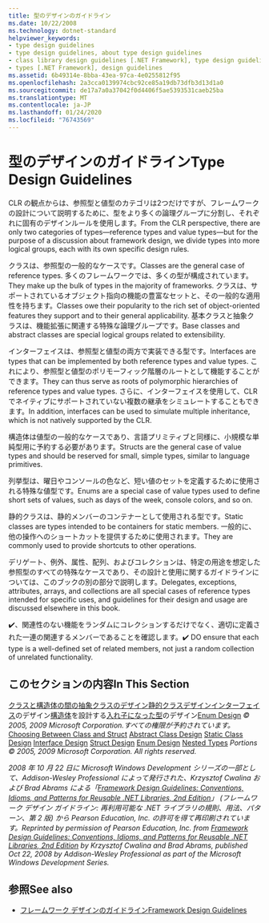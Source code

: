 ```yaml
---
title: 型のデザインのガイドライン
ms.date: 10/22/2008
ms.technology: dotnet-standard
helpviewer_keywords:
- type design guidelines
- type design guidelines, about type design guidelines
- class library design guidelines [.NET Framework], type design guidelines
- types [.NET Framework], design guidelines
ms.assetid: 6b49314e-8bba-43ea-97ca-4e0255812f95
ms.openlocfilehash: 2a3cca0139974cbc92ce85a19db73dfb3d13d1a0
ms.sourcegitcommit: de17a7a0a37042f0d4406f5ae5393531caeb25ba
ms.translationtype: MT
ms.contentlocale: ja-JP
ms.lasthandoff: 01/24/2020
ms.locfileid: "76743569"
---
```

# <a name="type-design-guidelines"></a><span data-ttu-id="0fd2f-102">型のデザインのガイドライン</span><span class="sxs-lookup"><span data-stu-id="0fd2f-102">Type Design Guidelines</span></span>
<span data-ttu-id="0fd2f-103">CLR の観点からは、参照型と値型のカテゴリは2つだけですが、フレームワークの設計について説明するために、型をより多くの論理グループに分割し、それぞれに固有のデザインルールを使用します。</span><span class="sxs-lookup"><span data-stu-id="0fd2f-103">From the CLR perspective, there are only two categories of types—reference types and value types—but for the purpose of a discussion about framework design, we divide types into more logical groups, each with its own specific design rules.</span></span>

 <span data-ttu-id="0fd2f-104">クラスは、参照型の一般的なケースです。</span><span class="sxs-lookup"><span data-stu-id="0fd2f-104">Classes are the general case of reference types.</span></span> <span data-ttu-id="0fd2f-105">多くのフレームワークでは、多くの型が構成されています。</span><span class="sxs-lookup"><span data-stu-id="0fd2f-105">They make up the bulk of types in the majority of frameworks.</span></span> <span data-ttu-id="0fd2f-106">クラスは、サポートされているオブジェクト指向の機能の豊富なセットと、その一般的な適用性を持ちます。</span><span class="sxs-lookup"><span data-stu-id="0fd2f-106">Classes owe their popularity to the rich set of object-oriented features they support and to their general applicability.</span></span> <span data-ttu-id="0fd2f-107">基本クラスと抽象クラスは、機能拡張に関連する特殊な論理グループです。</span><span class="sxs-lookup"><span data-stu-id="0fd2f-107">Base classes and abstract classes are special logical groups related to extensibility.</span></span>

 <span data-ttu-id="0fd2f-108">インターフェイスは、参照型と値型の両方で実装できる型です。</span><span class="sxs-lookup"><span data-stu-id="0fd2f-108">Interfaces are types that can be implemented by both reference types and value types.</span></span> <span data-ttu-id="0fd2f-109">これにより、参照型と値型のポリモーフィック階層のルートとして機能することができます。</span><span class="sxs-lookup"><span data-stu-id="0fd2f-109">They can thus serve as roots of polymorphic hierarchies of reference types and value types.</span></span> <span data-ttu-id="0fd2f-110">さらに、インターフェイスを使用して、CLR でネイティブにサポートされていない複数の継承をシミュレートすることもできます。</span><span class="sxs-lookup"><span data-stu-id="0fd2f-110">In addition, interfaces can be used to simulate multiple inheritance, which is not natively supported by the CLR.</span></span>

 <span data-ttu-id="0fd2f-111">構造体は値型の一般的なケースであり、言語プリミティブと同様に、小規模な単純型用に予約する必要があります。</span><span class="sxs-lookup"><span data-stu-id="0fd2f-111">Structs are the general case of value types and should be reserved for small, simple types, similar to language primitives.</span></span>

 <span data-ttu-id="0fd2f-112">列挙型は、曜日やコンソールの色など、短い値のセットを定義するために使用される特殊な値型です。</span><span class="sxs-lookup"><span data-stu-id="0fd2f-112">Enums are a special case of value types used to define short sets of values, such as days of the week, console colors, and so on.</span></span>

 <span data-ttu-id="0fd2f-113">静的クラスは、静的メンバーのコンテナーとして使用される型です。</span><span class="sxs-lookup"><span data-stu-id="0fd2f-113">Static classes are types intended to be containers for static members.</span></span> <span data-ttu-id="0fd2f-114">一般的に、他の操作へのショートカットを提供するために使用されます。</span><span class="sxs-lookup"><span data-stu-id="0fd2f-114">They are commonly used to provide shortcuts to other operations.</span></span>

 <span data-ttu-id="0fd2f-115">デリゲート、例外、属性、配列、およびコレクションは、特定の用途を想定した参照型のすべての特殊なケースであり、その設計と使用に関するガイドラインについては、このブックの別の部分で説明します。</span><span class="sxs-lookup"><span data-stu-id="0fd2f-115">Delegates, exceptions, attributes, arrays, and collections are all special cases of reference types intended for specific uses, and guidelines for their design and usage are discussed elsewhere in this book.</span></span>

 <span data-ttu-id="0fd2f-116">✔️、関連性のない機能をランダムにコレクションするだけでなく、適切に定義された一連の関連するメンバーであることを確認します。</span><span class="sxs-lookup"><span data-stu-id="0fd2f-116">✔️ DO ensure that each type is a well-defined set of related members, not just a random collection of unrelated functionality.</span></span>

## <a name="in-this-section"></a><span data-ttu-id="0fd2f-117">このセクションの内容</span><span class="sxs-lookup"><span data-stu-id="0fd2f-117">In This Section</span></span>
 <span data-ttu-id="0fd2f-118">[クラスと構造体の間の](../../../docs/standard/design-guidelines/choosing-between-class-and-struct.md)[抽象クラスのデザイン](../../../docs/standard/design-guidelines/abstract-class.md)[静的クラスデザイン](../../../docs/standard/design-guidelines/static-class.md)[インターフェイス](../../../docs/standard/design-guidelines/interface.md)のデザイン[構造体](../../../docs/standard/design-guidelines/struct.md)を設計する[入れ子になった型](../../../docs/standard/design-guidelines/nested-types.md)のデザイン[Enum Design](../../../docs/standard/design-guidelines/enum.md) *© 2005, 2009 Microsoft Corporation.すべての権限が予約されています。*</span><span class="sxs-lookup"><span data-stu-id="0fd2f-118">[Choosing Between Class and Struct](../../../docs/standard/design-guidelines/choosing-between-class-and-struct.md) [Abstract Class Design](../../../docs/standard/design-guidelines/abstract-class.md) [Static Class Design](../../../docs/standard/design-guidelines/static-class.md) [Interface Design](../../../docs/standard/design-guidelines/interface.md) [Struct Design](../../../docs/standard/design-guidelines/struct.md) [Enum Design](../../../docs/standard/design-guidelines/enum.md) [Nested Types](../../../docs/standard/design-guidelines/nested-types.md) *Portions © 2005, 2009 Microsoft Corporation. All rights reserved.*</span></span>

 <span data-ttu-id="0fd2f-119">*2008 年 10 月 22 日に Microsoft Windows Development シリーズの一部として、Addison-Wesley Professional によって発行された、Krzysztof Cwalina および Brad Abrams による「[Framework Design Guidelines: Conventions, Idioms, and Patterns for Reusable .NET Libraries, 2nd Edition](https://www.informit.com/store/framework-design-guidelines-conventions-idioms-and-9780321545619)」 (フレームワーク デザイン ガイドライン: 再利用可能な .NET ライブラリの規則、用法、パターン、第 2 版) から Pearson Education, Inc. の許可を得て再印刷されています。*</span><span class="sxs-lookup"><span data-stu-id="0fd2f-119">*Reprinted by permission of Pearson Education, Inc. from [Framework Design Guidelines: Conventions, Idioms, and Patterns for Reusable .NET Libraries, 2nd Edition](https://www.informit.com/store/framework-design-guidelines-conventions-idioms-and-9780321545619) by Krzysztof Cwalina and Brad Abrams, published Oct 22, 2008 by Addison-Wesley Professional as part of the Microsoft Windows Development Series.*</span></span>

## <a name="see-also"></a><span data-ttu-id="0fd2f-120">参照</span><span class="sxs-lookup"><span data-stu-id="0fd2f-120">See also</span></span>

- [<span data-ttu-id="0fd2f-121">フレームワーク デザインのガイドライン</span><span class="sxs-lookup"><span data-stu-id="0fd2f-121">Framework Design Guidelines</span></span>](../../../docs/standard/design-guidelines/index.md)
